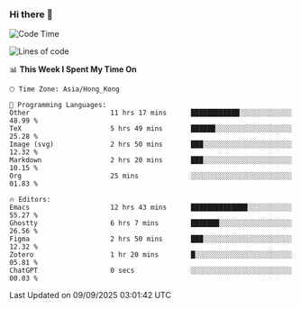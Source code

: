 ### Hi there 👋

<!--
**nicehiro/nicehiro** is a ✨ _special_ ✨ repository because its `README.md` (this file) appears on your GitHub profile.

Here are some ideas to get you started:

- 🔭 I’m currently working on ...
- 🌱 I’m currently learning ...
- 👯 I’m looking to collaborate on ...
- 🤔 I’m looking for help with ...
- 💬 Ask me about ...
- 📫 How to reach me: ...
- 😄 Pronouns: ...
- ⚡ Fun fact: ...
-->

<!--START_SECTION:waka-->
![Code Time](http://img.shields.io/badge/Code%20Time-994%20hrs%2043%20mins-blue)

![Lines of code](https://img.shields.io/badge/From%20Hello%20World%20I%27ve%20Written-1.9%20million%20lines%20of%20code-blue)

📊 **This Week I Spent My Time On** 

```text
🕑︎ Time Zone: Asia/Hong_Kong

💬 Programming Languages: 
Other                    11 hrs 17 mins      ████████████░░░░░░░░░░░░░   48.99 % 
TeX                      5 hrs 49 mins       ██████░░░░░░░░░░░░░░░░░░░   25.28 % 
Image (svg)              2 hrs 50 mins       ███░░░░░░░░░░░░░░░░░░░░░░   12.32 % 
Markdown                 2 hrs 20 mins       ███░░░░░░░░░░░░░░░░░░░░░░   10.15 % 
Org                      25 mins             ░░░░░░░░░░░░░░░░░░░░░░░░░   01.83 % 

🔥 Editors: 
Emacs                    12 hrs 43 mins      ██████████████░░░░░░░░░░░   55.27 % 
Ghostty                  6 hrs 7 mins        ███████░░░░░░░░░░░░░░░░░░   26.56 % 
Figma                    2 hrs 50 mins       ███░░░░░░░░░░░░░░░░░░░░░░   12.32 % 
Zotero                   1 hr 20 mins        █░░░░░░░░░░░░░░░░░░░░░░░░   05.81 % 
ChatGPT                  0 secs              ░░░░░░░░░░░░░░░░░░░░░░░░░   00.03 % 
```


 Last Updated on 09/09/2025 03:01:42 UTC
<!--END_SECTION:waka-->
